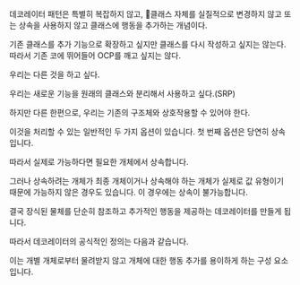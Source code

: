 데코레이터 패턴은 특별히 복잡하지 않고, 클래스 자체를 실질적으로 변경하지 않고 또는 상속을 사용하지 않고 클래스에 행동을 추가하는 개념이다.

기존 클래스를 추가 기능으로 확장하고 싶지만 클래스를 다시 작성하고 싶지는 않는다. 따라서 기존 코에 뛰어들어 OCP를 깨고 싶지는 않다.

우리는 다른 것을 하고 싶다.

우리는 새로운 기능을 원래의 클래스와 분리해서 사용하고 싶다.(SRP)

하지만 다른 한편으로, 우리는 기존의 구조체와 상호작용할 수 있어야 한다.

이것을 처리할 수 있는 일반적인 두 가지 옵션이 있습니다. 첫 번째 옵션은 당연히 상속입니다.

따라서 실제로 가능하다면 필요한 개체에서 상속합니다.

그러나 상속하려는 개체가 최종 개체이거나 상속해야 하는 개체가 실제로 값 유형이기 때문에 가능하지 않은 경우도 있습니다. 이 경우에는 상속이 불가능합니다.

결국 장식된 물체를 단순히 참조하고 추가적인 행동을 제공하는 데코레이터를 만들게 됩니다.

따라서 데코레이터의 공식적인 정의는 다음과 같습니다. 

이는 개별 개체로부터 물려받지 않고 개체에 대한 행동 추가를 용이하게 하는 구성 요소입니다.